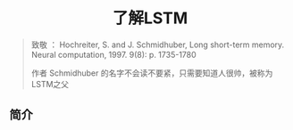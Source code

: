 <center><h1>了解LSTM</h1></center>



> 致敬 ： Hochreiter, S. and J. Schmidhuber, Long short-term memory. Neural computation, 1997. 9(8): p. 1735-1780
>
> 作者 Schmidhuber 的名字不会读不要紧，只需要知道人很帅，被称为 LSTM之父



## 简介

